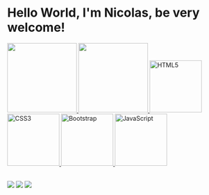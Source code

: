 # Hello World, I'm Nicolas, be very welcome!

<table>
  <a href="https://github.com/Nicolas-Kleiton">
  <img height="160em" src="https://github-readme-stats.vercel.app/api?username=Nicolas-Kleiton&show_icons=true&theme=tokyonight&include_all_commits=true&count_private=true"/>
  <img height="160em" src="https://github-readme-stats.vercel.app/api/top-langs/?username=Nicolas-Kleiton&layout=compact&langs_count=6&theme=tokyonight"/>
  <img src="https://img.icons8.com/color/2x/html-5.png" width="120" alt="HTML5">
  <img src="https://img.icons8.com/color/2x/css3.png" width="120" alt="CSS3">
  <img src="https://img.icons8.com/color/2x/bootstrap.png" width="120" alt="Bootstrap">
  <img src="https://img.icons8.com/nolan/2x/javascript.png" width="120" alt="JavaScript">
</table>

<div> 
  <a href="https://www.instagram.com/iniihcki/" target="_blank"><img src="https://img.shields.io/badge/-Instagram-%23E4405F?style=for-the-badge&logo=instagram&logoColor=white" target="_blank"></a>
  <a href = "mailto: inicolaskleiton@gmail.com"><img src="https://img.shields.io/badge/-Gmail-%23333?style=for-the-badge&logo=gmail&logoColor=white" target="_blank"></a>
  <a href="https://www.linkedin.com/in/nicolas-kleiton-9830a8263/" target="_blank"><img src="https://img.shields.io/badge/-LinkedIn-%230077B5?style=for-the-badge&logo=linkedin&logoColor=white" target="_blank"></a> 
</div>

